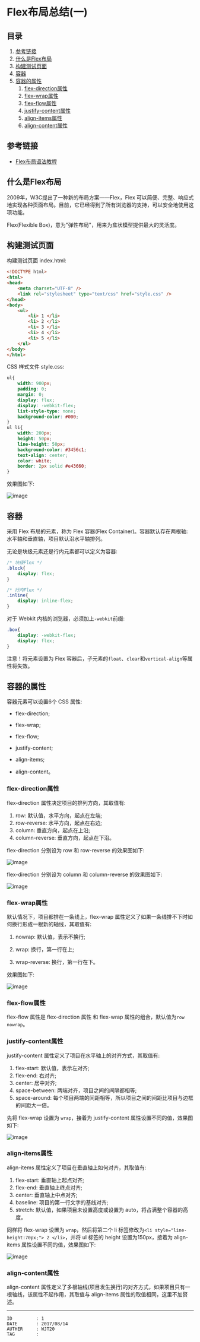 
# Flex布局总结(一) #

## 目录 ##

1. [参考链接](#href1)
2. [什么是Flex布局](#href2)
3. [构建测试页面](#href3)
4. [容器](#href4)
5. [容器的属性](#href5)
    1. [flex-direction属性](#href5-1)
    2. [flex-wrap属性](#href5-2)
    3. [flex-flow属性](#href5-3)
    4. [justify-content属性](#href5-4)
    5. [align-items属性](#href5-5)
    6. [align-content属性](#href5-6)

## <a name="href1">参考链接</a> ##

- [Flex布局语法教程](http://www.ruanyifeng.com/blog/2015/07/flex-grammar.html?utm_source=tuicool&utm_medium=referral)

## <a name="href2">什么是Flex布局</a> ##

2009年，W3C提出了一种新的布局方案——Flex，Flex 可以简便、完整、响应式地实现各种页面布局。目前，它已经得到了所有浏览器的支持，可以安全地使用这项功能。

Flex(Flexible Box)，意为"弹性布局"，用来为盒状模型提供最大的灵活度。

## <a name="href3">构建测试页面</a> ##

构建测试页面 index.html:

```html
<!DOCTYPE html>
<html>
<head>
    <meta charset="UTF-8" />
    <link rel="stylesheet" type="text/css" href="style.css" />
</head>
<body>
    <ul>
        <li> 1 </li>
        <li> 2 </li>
        <li> 3 </li>
        <li> 4 </li>
        <li> 5 </li>
    </ul>
</body>
</html>
```

CSS 样式文件 style.css:

```css
ul{
    width: 900px;
    padding: 0;
    margin: 0;
    display: flex;
    display: -webkit-flex;
    list-style-type: none;
    background-color: #000;
}
ul li{
    width: 200px;
    height: 50px;
    line-height: 50px;
    background-color: #3456c1;
    text-align: center;
    color: white;
    border: 2px solid #e43660;
}
```

效果图如下:

![image](https://raw.githubusercontent.com/WebUnion-core/doc-repositort/master/WJT20/images/w20.png)

## <a name="href4">容器</a> ##

采用 Flex 布局的元素，称为 Flex 容器(Flex Container)。容器默认存在两根轴: 水平轴和垂直轴，项目默认沿水平轴排列。

无论是块级元素还是行内元素都可以定义为容器:

```css
/* 块级Flex */
.block{
    display: flex;
}

/* 行内Flex */
.inline{
    display: inline-flex;
}
```

对于 Webkit 内核的浏览器，必须加上`-webkit`前缀:

```css
.box{
    display: -webkit-flex;
    display: flex;
}
```

注意！将元素设置为 Flex 容器后，子元素的`float`、`clear`和`vertical-align`等属性将失效。

## <a name="href5">容器的属性</a> ##

容器元素可以设置6个 CSS 属性:

- flex-direction;

- flex-wrap;

- flex-flow;

- justify-content;

- align-items;

- align-content。

### <a name="href5-1">flex-direction属性</a> ###

flex-direction 属性决定项目的排列方向，其取值有:

1. row: 默认值，水平方向，起点在左端;
2. row-reverse: 水平方向，起点在右边;
3. column: 垂直方向，起点在上沿;
4. column-reverse: 垂直方向，起点在下沿。

flex-direction 分别设为 row 和 row-reverse 的效果图如下:

![image](https://raw.githubusercontent.com/WebUnion-core/doc-repositort/master/WJT20/images/w21.png)

flex-direction 分别设为 column 和 column-reverse 的效果图如下:

![image](https://raw.githubusercontent.com/WebUnion-core/doc-repositort/master/WJT20/images/w22.png)

### <a name="href5-2">flex-wrap属性</a> ###

默认情况下，项目都排在一条线上，flex-wrap 属性定义了如果一条线排不下时如何换行形成一根新的轴线，其取值有:

1. nowrap: 默认值，表示不换行;

2. wrap: 换行，第一行在上;

3. wrap-reverse: 换行，第一行在下。

效果图如下:

![image](https://raw.githubusercontent.com/WebUnion-core/doc-repositort/master/WJT20/images/w23.png)

### <a name="href5-3">flex-flow属性</a> ###

flex-flow 属性是 flex-direction 属性 和 flex-wrap 属性的组合，默认值为`row nowrap`。

### <a name="href5-4">justify-content属性</a> ###

justify-content 属性定义了项目在水平轴上的对齐方式，其取值有:

1. flex-start: 默认值，表示左对齐;
2. flex-end: 右对齐;
3. center: 居中对齐;
4. space-between: 两端对齐，项目之间的间隔都相等;
5. space-around: 每个项目两端的间距相等，所以项目之间的间距比项目与边框的间距大一倍。

先将 flex-wrap 设置为 `wrap`，接着为 justify-content 属性设置不同的值，效果图如下:

![image](https://raw.githubusercontent.com/WebUnion-core/doc-repositort/master/WJT20/images/w24.png)

### <a name="href5-5">align-items属性</a> ###

align-items 属性定义了项目在垂直轴上如何对齐，其取值有:

1. flex-start: 垂直轴上起点对齐;
2. flex-end: 垂直轴上终点对齐;
3. center: 垂直轴上中点对齐;
4. baseline: 项目的第一行文字的基线对齐;
5. stretch: 默认值，如果项目未设置高度或设置为 auto，将占满整个容器的高度。

同样将 flex-wrap 设置为 `wrap`，然后将第二个 li 标签修改为`<li style="line-height:70px;"> 2 </li>`，并将 ul 标签的 height 设置为150px，接着为 align-items 属性设置不同的值，效果图如下:

![image](https://raw.githubusercontent.com/WebUnion-core/doc-repositort/master/WJT20/images/w25.png)

### <a name="href5-6">align-content属性</a> ###

align-content 属性定义了多根轴线(项目发生换行)的对齐方式，如果项目只有一根轴线，该属性不起作用，其取值与 align-items 属性的取值相同，这里不加赘述。

---

```
ID         : 1
DATE       : 2017/08/14
AUTHER     : WJT20
TAG        : 
```
